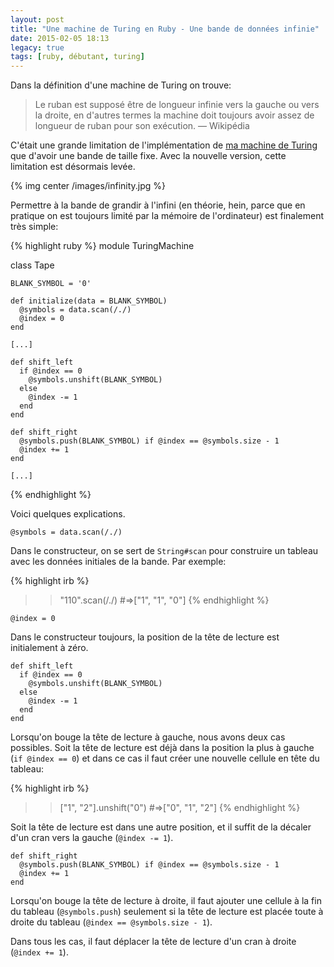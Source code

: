 ```yaml
---
layout: post
title: "Une machine de Turing en Ruby - Une bande de données infinie"
date: 2015-02-05 18:13
legacy: true
tags: [ruby, débutant, turing]
---
```




Dans la définition d'une machine de Turing on trouve:

> Le ruban est supposé être de longueur infinie vers la gauche ou vers la droite, en d'autres termes la machine doit toujours avoir assez de longueur de ruban pour son exécution.
> — Wikipédia

C'était une grande limitation de l'implémentation de [ma machine de Turing](https://github.com/lkdjiin/turing_machine)
que d'avoir une bande de taille fixe. Avec la nouvelle version, cette limitation
est désormais levée.

{% img center /images/infinity.jpg %}

<!-- more -->

Permettre à la bande de grandir à l'infini (en théorie, hein, parce que en
pratique on est toujours limité par la mémoire de l'ordinateur) est finalement
très simple:

{% highlight ruby %}
module TuringMachine

  class Tape

    BLANK_SYMBOL = '0'

    def initialize(data = BLANK_SYMBOL)
      @symbols = data.scan(/./)
      @index = 0
    end

    [...]

    def shift_left
      if @index == 0
        @symbols.unshift(BLANK_SYMBOL)
      else
        @index -= 1
      end
    end

    def shift_right
      @symbols.push(BLANK_SYMBOL) if @index == @symbols.size - 1
      @index += 1
    end

    [...]
{% endhighlight %}

Voici quelques explications.

    @symbols = data.scan(/./)

Dans le constructeur, on se sert de `String#scan` pour construire un tableau
avec les données initiales de la bande. Par exemple:

{% highlight irb %}
>> "110".scan(/./)
#=>["1", "1", "0"]
{% endhighlight %}

    @index = 0

Dans le constructeur toujours, la position de la tête de lecture est
initialement à zéro.

    def shift_left
      if @index == 0
        @symbols.unshift(BLANK_SYMBOL)
      else
        @index -= 1
      end
    end

Lorsqu'on bouge la tête de lecture à gauche, nous avons deux cas possibles.
Soit la tête de lecture est déjà dans la position la plus à gauche
(`if @index == 0`) et dans ce cas il faut créer une nouvelle cellule en tête
du tableau:

{% highlight irb %}
>> ["1", "2"].unshift("0")
#=>["0", "1", "2"]
{% endhighlight %}

Soit la tête de lecture est dans une autre position, et il suffit de la décaler
d'un cran vers la gauche (`@index -= 1`).

    def shift_right
      @symbols.push(BLANK_SYMBOL) if @index == @symbols.size - 1
      @index += 1
    end

Lorsqu'on bouge la tête de lecture à droite, il faut ajouter une cellule à la
fin du tableau (`@symbols.push`) seulement si la tête de lecture est placée
toute à droite du tableau (`@index == @symbols.size - 1`).

Dans tous les cas, il faut déplacer la tête de lecture d'un cran à droite
(`@index += 1`).


